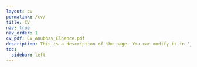 ```yaml
---
layout: cv
permalink: /cv/
title: CV
nav: true
nav_order: 1
cv_pdf: CV_Anubhav_Elhence.pdf
description: This is a description of the page. You can modify it in '_pages/cv.md'. You can also change or remove the top pdf download button.
toc:
  sidebar: left
---
```

